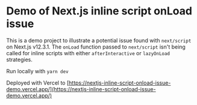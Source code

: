 # Demo of Next.js inline script onLoad issue

This is a demo project to illustrate a potential issue found with `next/script` on Next.js v12.3.1. The `onLoad` function passed to `next/script` isn't being called for inline scripts with either `afterInteractive` or `lazyOnLoad` strategies.

Run locally with `yarn dev`

Deployed with Vercel to [https://nextjs-inline-script-onload-issue-demo.vercel.app/](https://nextjs-inline-script-onload-issue-demo.vercel.app/) 

